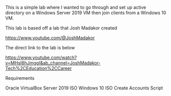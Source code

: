 This is a simple lab where I wanted to go through and set up active directory on a Windows Server 2019 VM then join clients from a Windows 10 VM. 


This lab is based off a lab that Josh Madakor created 

https://www.youtube.com/@JoshMadakor

The direct link to the lab is below

https://www.youtube.com/watch?v=MHsI8hJmggI&ab_channel=JoshMadakor-Tech%2CEducation%2CCareer





Requirements

Oracle VirtualBox
Server 2019 ISO
Windows 10 ISO
Create Accounts Script
